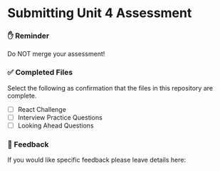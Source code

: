 # Submitting Unit 4 Assessment

### ✋ Reminder

Do NOT merge your assessment!

### ✅ Completed Files

Select the following as confirmation that the files in this repository are complete.

- [ ] React Challenge
- [ ] Interview Practice Questions
- [ ] Looking Ahead Questions

### 📝 Feedback

If you would like specific feedback please leave details here:
